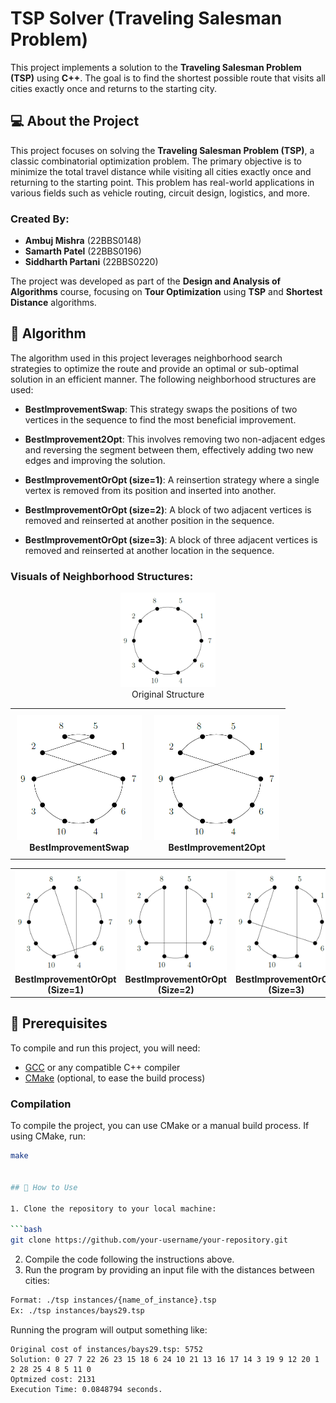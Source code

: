 # TSP Solver (Traveling Salesman Problem)

This project implements a solution to the **Traveling Salesman Problem (TSP)** using **C++**. The goal is to find the shortest possible route that visits all cities exactly once and returns to the starting city.

## 💻 About the Project

This project focuses on solving the **Traveling Salesman Problem (TSP)**, a classic combinatorial optimization problem. The primary objective is to minimize the total travel distance while visiting all cities exactly once and returning to the starting point. This problem has real-world applications in various fields such as vehicle routing, circuit design, logistics, and more.

### **Created By:**
- **Ambuj Mishra** (22BBS0148)
- **Samarth Patel** (22BBS0196)
- **Siddharth Partani** (22BBS0220)

The project was developed as part of the **Design and Analysis of Algorithms** course, focusing on **Tour Optimization** using **TSP** and **Shortest Distance** algorithms.

## 🧠 Algorithm

The algorithm used in this project leverages neighborhood search strategies to optimize the route and provide an optimal or sub-optimal solution in an efficient manner. The following neighborhood structures are used:

- **BestImprovementSwap**: This strategy swaps the positions of two vertices in the sequence to find the most beneficial improvement.
  
- **BestImprovement2Opt**: This involves removing two non-adjacent edges and reversing the segment between them, effectively adding two new edges and improving the solution.

- **BestImprovementOrOpt (size=1)**: A reinsertion strategy where a single vertex is removed from its position and inserted into another.

- **BestImprovementOrOpt (size=2)**: A block of two adjacent vertices is removed and reinserted at another position in the sequence.

- **BestImprovementOrOpt (size=3)**: A block of three adjacent vertices is removed and reinserted at another location in the sequence.

### Visuals of Neighborhood Structures:
<p align="center">
  <img width="30%" height="30%" src="Images_Used/img1.png">
  <br>Original Structure
</p>

<div align="center">
  <table>
    <tr>
      <td style="text-align: center; vertical-align: top; padding: 10px;">
        <img src="Images_Used/img2.png" alt="BestImprovementSwap" width="200"/><br/>
        <b>BestImprovementSwap</b>
      </td>
      <td style="text-align: center; vertical-align: top; padding: 10px;">
        <img src="Images_Used/img3.png" alt="BestImprovement2Opt" width="200"/><br/>
        <b>BestImprovement2Opt</b>
      </td>
    </tr>
  </table>
  <table>
    <tr>
      <td style="text-align: center;">
        <img src="Images_Used/img4.png" alt="BestImprovementOrOpt (Size=1)" width="200"/><br/>
        <b>BestImprovementOrOpt (Size=1)</b>
      </td>
      <td style="text-align: center;">
        <img src="Images_Used/img5.png" alt="BestImprovementOrOpt (Size=2)" width="200"/><br/>
        <b>BestImprovementOrOpt (Size=2)</b>
      </td>
      <td style="text-align: center;">
        <img src="Images_Used/img6.png" alt="BestImprovementOrOpt (Size=3)" width="200"/><br/>
        <b>BestImprovementOrOpt (Size=3)</b>
      </td>
    </tr>
  </table>
</div>

## 🔧 Prerequisites

To compile and run this project, you will need:

- [GCC](https://gcc.gnu.org/) or any compatible C++ compiler
- [CMake](https://cmake.org/) (optional, to ease the build process)

### Compilation

To compile the project, you can use CMake or a manual build process. If using CMake, run:

```bash
make


## 🚀 How to Use

1. Clone the repository to your local machine:

```bash
git clone https://github.com/your-username/your-repository.git
```

2. Compile the code following the instructions above.
3. Run the program by providing an input file with the distances between cities:

```bash
Format: ./tsp instances/{name_of_instance}.tsp
Ex: ./tsp instances/bays29.tsp
```

Running the program will output something like:

```
Original cost of instances/bays29.tsp: 5752
Solution: 0 27 7 22 26 23 15 18 6 24 10 21 13 16 17 14 3 19 9 12 20 1 2 28 25 4 8 5 11 0
Optmized cost: 2131
Execution Time: 0.0848794 seconds.
```